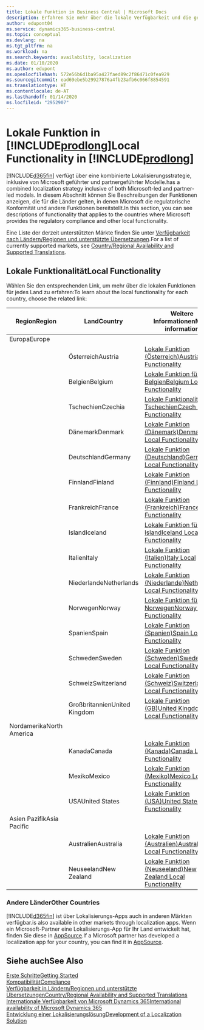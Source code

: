 ```yaml
---
title: Lokale Funktion in Business Central | Microsoft Docs
description: Erfahren Sie mehr über die lokale Verfügbarkeit und die gesetzliche Kompatibilität von Dynamics 365 Business Central.
author: edupont04
ms.service: dynamics365-business-central
ms.topic: conceptual
ms.devlang: na
ms.tgt_pltfrm: na
ms.workload: na
ms.search.keywords: availability, localization
ms.date: 01/10/2020
ms.author: edupont
ms.openlocfilehash: 572e56b6d1ba95a427faed89c2f86471c0fea929
ms.sourcegitcommit: ead69ebe5b29927876a4fb23afb6c066f8854591
ms.translationtype: HT
ms.contentlocale: de-AT
ms.lasthandoff: 01/14/2020
ms.locfileid: "2952907"
---
```

# <a name="local-functionality-in-includeprodlongincludesprodlongmd"></a><span data-ttu-id="df46e-103">Lokale Funktion in [!INCLUDE[prodlong](includes/prodlong.md)]</span><span class="sxs-lookup"><span data-stu-id="df46e-103">Local Functionality in [!INCLUDE[prodlong](includes/prodlong.md)]</span></span>

[!INCLUDE[d365fin](includes/d365fin_md.md)] <span data-ttu-id="df46e-104">verfügt über eine kombinierte Lokalisierungsstrategie, inklusive von Microsoft geführter und partnergeführter Modelle.</span><span class="sxs-lookup"><span data-stu-id="df46e-104">has a combined localization strategy inclusive of both Microsoft-led and partner-led models.</span></span> <span data-ttu-id="df46e-105">In diesem Abschnitt können Sie Beschreibungen der Funktionen anzeigen, die für die Länder gelten, in denen Microsoft die regulatorische Konformität und andere Funktionen bereitstellt.</span><span class="sxs-lookup"><span data-stu-id="df46e-105">In this section, you can see descriptions of functionality that applies to the countries where Microsoft provides the regulatory compliance and other local functionality.</span></span>  

<span data-ttu-id="df46e-106">Eine Liste der derzeit unterstützten Märkte finden Sie unter [Verfügbarkeit nach Ländern/Regionen und unterstützte Übersetzungen](/dynamics365/business-central/dev-itpro/compliance/apptest-countries-and-translations?toc=/dynamics365/business-central/toc.json).</span><span class="sxs-lookup"><span data-stu-id="df46e-106">For a list of currently supported markets, see [Country/Regional Availability and Supported Translations](/dynamics365/business-central/dev-itpro/compliance/apptest-countries-and-translations?toc=/dynamics365/business-central/toc.json).</span></span>  

## <a name="local-functionality"></a><span data-ttu-id="df46e-107">Lokale Funktionalität</span><span class="sxs-lookup"><span data-stu-id="df46e-107">Local Functionality</span></span>

<span data-ttu-id="df46e-108">Wählen Sie den entsprechenden Link, um mehr über die lokalen Funktionen für jedes Land zu erfahren:</span><span class="sxs-lookup"><span data-stu-id="df46e-108">To learn about the local functionality for each country, choose the related link:</span></span>

| <span data-ttu-id="df46e-109">Region</span><span class="sxs-lookup"><span data-stu-id="df46e-109">Region</span></span> | <span data-ttu-id="df46e-110">Land</span><span class="sxs-lookup"><span data-stu-id="df46e-110">Country</span></span> | <span data-ttu-id="df46e-111">Weitere Informationen</span><span class="sxs-lookup"><span data-stu-id="df46e-111">More information</span></span> |
| --- | --- |--- |
| <span data-ttu-id="df46e-112">Europa</span><span class="sxs-lookup"><span data-stu-id="df46e-112">Europe</span></span> |  | |
|        | <span data-ttu-id="df46e-113">Österreich</span><span class="sxs-lookup"><span data-stu-id="df46e-113">Austria</span></span> | [<span data-ttu-id="df46e-114">Lokale Funktion (Österreich)</span><span class="sxs-lookup"><span data-stu-id="df46e-114">Austria Local Functionality</span></span>](localfunctionality/austria/austria-local-functionality.md) |
|        | <span data-ttu-id="df46e-115">Belgien</span><span class="sxs-lookup"><span data-stu-id="df46e-115">Belgium</span></span> | [<span data-ttu-id="df46e-116">Lokale Funktion für Belgien</span><span class="sxs-lookup"><span data-stu-id="df46e-116">Belgium Local Functionality</span></span>](localfunctionality/belgium/belgium-local-functionality.md) |
|        | <span data-ttu-id="df46e-117">Tschechien</span><span class="sxs-lookup"><span data-stu-id="df46e-117">Czechia</span></span> | [<span data-ttu-id="df46e-118">Lokale Funktionalität für Tschechien</span><span class="sxs-lookup"><span data-stu-id="df46e-118">Czech Local Functionality</span></span>](localfunctionality/czech/czech-local-functionality.md) |
|        | <span data-ttu-id="df46e-119">Dänemark</span><span class="sxs-lookup"><span data-stu-id="df46e-119">Denmark</span></span> | [<span data-ttu-id="df46e-120">Lokale Funktion (Dänemark)</span><span class="sxs-lookup"><span data-stu-id="df46e-120">Denmark Local Functionality</span></span>](localfunctionality/denmark/denmark-local-functionality.md) |
|        | <span data-ttu-id="df46e-121">Deutschland</span><span class="sxs-lookup"><span data-stu-id="df46e-121">Germany</span></span> | [<span data-ttu-id="df46e-122">Lokale Funktion (Deutschland)</span><span class="sxs-lookup"><span data-stu-id="df46e-122">Germany Local Functionality</span></span>](localfunctionality/germany/germany-local-functionality.md) |
|        | <span data-ttu-id="df46e-123">Finnland</span><span class="sxs-lookup"><span data-stu-id="df46e-123">Finland</span></span> | [<span data-ttu-id="df46e-124">Lokale Funktion (Finnland)</span><span class="sxs-lookup"><span data-stu-id="df46e-124">Finland Local Functionality</span></span>](localfunctionality/finland/finland-local-functionality.md) |
|        | <span data-ttu-id="df46e-125">Frankreich</span><span class="sxs-lookup"><span data-stu-id="df46e-125">France</span></span> | [<span data-ttu-id="df46e-126">Lokale Funktion (Frankreich)</span><span class="sxs-lookup"><span data-stu-id="df46e-126">France Local Functionality</span></span>](localfunctionality/france/france-local-functionality.md) |
|        | <span data-ttu-id="df46e-127">Island</span><span class="sxs-lookup"><span data-stu-id="df46e-127">Iceland</span></span> | [<span data-ttu-id="df46e-128">Lokale Funktion für Island</span><span class="sxs-lookup"><span data-stu-id="df46e-128">Iceland Local Functionality</span></span>](localfunctionality/iceland/iceland-local-functionality.md) |
|        | <span data-ttu-id="df46e-129">Italien</span><span class="sxs-lookup"><span data-stu-id="df46e-129">Italy</span></span> | [<span data-ttu-id="df46e-130">Lokale Funktion (Italien)</span><span class="sxs-lookup"><span data-stu-id="df46e-130">Italy Local Functionality</span></span>](localfunctionality/italy/italy-local-functionality.md) |
|        | <span data-ttu-id="df46e-131">Niederlande</span><span class="sxs-lookup"><span data-stu-id="df46e-131">Netherlands</span></span> | [<span data-ttu-id="df46e-132">Lokale Funktion (Niederlande)</span><span class="sxs-lookup"><span data-stu-id="df46e-132">Netherlands Local Functionality</span></span>](localfunctionality/netherlands/netherlands-local-functionality.md) |
|        | <span data-ttu-id="df46e-133">Norwegen</span><span class="sxs-lookup"><span data-stu-id="df46e-133">Norway</span></span> | [<span data-ttu-id="df46e-134">Lokale Funktion für Norwegen</span><span class="sxs-lookup"><span data-stu-id="df46e-134">Norway Local Functionality</span></span>](localfunctionality/norway/norway-local-functionality.md) |
|        | <span data-ttu-id="df46e-135">Spanien</span><span class="sxs-lookup"><span data-stu-id="df46e-135">Spain</span></span> | [<span data-ttu-id="df46e-136">Lokale Funktion (Spanien)</span><span class="sxs-lookup"><span data-stu-id="df46e-136">Spain Local Functionality</span></span>](localfunctionality/spain/spain-local-functionality.md) |
|        | <span data-ttu-id="df46e-137">Schweden</span><span class="sxs-lookup"><span data-stu-id="df46e-137">Sweden</span></span> | [<span data-ttu-id="df46e-138">Lokale Funktion (Schweden)</span><span class="sxs-lookup"><span data-stu-id="df46e-138">Sweden Local Functionality</span></span>](localfunctionality/sweden/sweden-local-functionality.md) |
|        | <span data-ttu-id="df46e-139">Schweiz</span><span class="sxs-lookup"><span data-stu-id="df46e-139">Switzerland</span></span> | [<span data-ttu-id="df46e-140">Lokale Funktion (Schweiz)</span><span class="sxs-lookup"><span data-stu-id="df46e-140">Switzerland Local Functionality</span></span>](localfunctionality/switzerland/switzerland-local-functionality.md) |
|        | <span data-ttu-id="df46e-141">Großbritannien</span><span class="sxs-lookup"><span data-stu-id="df46e-141">United Kingdom</span></span> | [<span data-ttu-id="df46e-142">Lokale Funktion (GB)</span><span class="sxs-lookup"><span data-stu-id="df46e-142">United Kingdom Local Functionality</span></span>](localfunctionality/unitedkingdom/united-kingdom-local-functionality.md) |
| <span data-ttu-id="df46e-143">Nordamerika</span><span class="sxs-lookup"><span data-stu-id="df46e-143">North America</span></span> |       |  |
|        | <span data-ttu-id="df46e-144">Kanada</span><span class="sxs-lookup"><span data-stu-id="df46e-144">Canada</span></span>|[<span data-ttu-id="df46e-145">Lokale Funktion (Kanada)</span><span class="sxs-lookup"><span data-stu-id="df46e-145">Canada Local Functionality</span></span>](localfunctionality/canada/canada-local-functionality.md) |
|        | <span data-ttu-id="df46e-146">Mexiko</span><span class="sxs-lookup"><span data-stu-id="df46e-146">Mexico</span></span> | [<span data-ttu-id="df46e-147">Lokale Funktion (Mexiko)</span><span class="sxs-lookup"><span data-stu-id="df46e-147">Mexico Local Functionality</span></span>](localfunctionality/mexico/mexico-local-functionality.md) |
|        | <span data-ttu-id="df46e-148">USA</span><span class="sxs-lookup"><span data-stu-id="df46e-148">United States</span></span>|[<span data-ttu-id="df46e-149">Lokale Funktion (USA)</span><span class="sxs-lookup"><span data-stu-id="df46e-149">United States Local Functionality</span></span>](localfunctionality/unitedstates/united-states-local-functionality.md) |
| <span data-ttu-id="df46e-150">Asien Pazifik</span><span class="sxs-lookup"><span data-stu-id="df46e-150">Asia Pacific</span></span> |       |  |
|        | <span data-ttu-id="df46e-151">Australien</span><span class="sxs-lookup"><span data-stu-id="df46e-151">Australia</span></span> | [<span data-ttu-id="df46e-152">Lokale Funktion (Australien)</span><span class="sxs-lookup"><span data-stu-id="df46e-152">Australia Local Functionality</span></span>](localfunctionality/australia/australia-local-functionality.md) |
|        | <span data-ttu-id="df46e-153">Neuseeland</span><span class="sxs-lookup"><span data-stu-id="df46e-153">New Zealand</span></span> | [<span data-ttu-id="df46e-154">Lokale Funktion (Neuseeland)</span><span class="sxs-lookup"><span data-stu-id="df46e-154">New Zealand Local Functionality</span></span>](localfunctionality/newzealand/new-zealand-local-functionality.md) |

### <a name="other-countries"></a><span data-ttu-id="df46e-155">Andere Länder</span><span class="sxs-lookup"><span data-stu-id="df46e-155">Other Countries</span></span>
[!INCLUDE[d365fin](includes/d365fin_md.md)] <span data-ttu-id="df46e-156">ist über Lokalisierungs-Apps auch in anderen Märkten verfügbar.</span><span class="sxs-lookup"><span data-stu-id="df46e-156">is also available in other markets through localization apps.</span></span> <span data-ttu-id="df46e-157">Wenn ein Microsoft-Partner eine Lokalisierungs-App für Ihr Land entwickelt hat, finden Sie diese in [AppSource](https://appsource.microsoft.com/product/dynamics-365-business-central/).</span><span class="sxs-lookup"><span data-stu-id="df46e-157">If a Microsoft partner has developed a localization app for your country, you can find it in [AppSource](https://appsource.microsoft.com/product/dynamics-365-business-central/).</span></span>

## <a name="see-also"></a><span data-ttu-id="df46e-158">Siehe auch</span><span class="sxs-lookup"><span data-stu-id="df46e-158">See Also</span></span>
[<span data-ttu-id="df46e-159">Erste Schritte</span><span class="sxs-lookup"><span data-stu-id="df46e-159">Getting Started</span></span>](product-get-started.md)  
[<span data-ttu-id="df46e-160">Kompatibilität</span><span class="sxs-lookup"><span data-stu-id="df46e-160">Compliance</span></span>](compliance/compliance-overview.md)  
[<span data-ttu-id="df46e-161">Verfügbarkeit in Ländern/Regionen und unterstützte Übersetzungen</span><span class="sxs-lookup"><span data-stu-id="df46e-161">Country/Regional Availability and Supported Translations</span></span>](/dynamics365/business-central/dev-itpro/compliance/apptest-countries-and-translations?toc=/dynamics365/business-central/toc.json)  
[<span data-ttu-id="df46e-162">Internationale Verfügbarkeit von Microsoft Dynamics 365</span><span class="sxs-lookup"><span data-stu-id="df46e-162">International availability of Microsoft Dynamics 365</span></span>](/dynamics365/get-started/availability)  
[<span data-ttu-id="df46e-163">Entwicklung einer Lokalisierungslösung</span><span class="sxs-lookup"><span data-stu-id="df46e-163">Development of a Localization Solution</span></span>](/dynamics365/business-central/dev-itpro/developer/readiness/readiness-develop-localization)  
